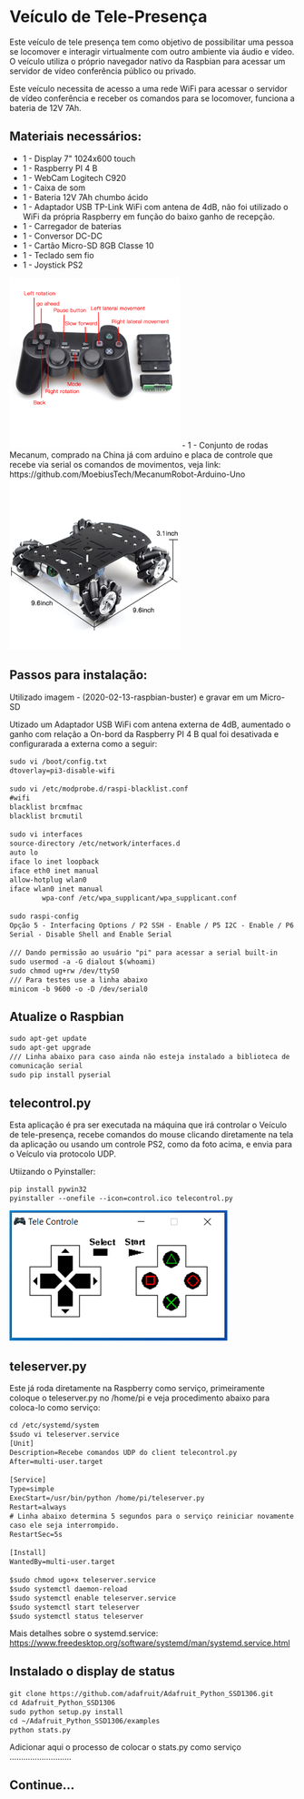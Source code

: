 # Veículo de Tele-Presença

Este veículo de tele presença tem como objetivo de possibilitar uma pessoa se locomover e interagir virtualmente com outro ambiente via áudio e vídeo. O veículo utiliza o próprio navegador nativo da Raspbian para acessar um servidor de vídeo conferência público ou privado.

Este veículo necessita de acesso a uma rede WiFi para acessar o servidor de vídeo conferência e receber os comandos para se locomover, funciona a bateria de 12V 7Ah.

## Materiais necessários:

- 1 - Display 7" 1024x600 touch
- 1 - Raspberry PI 4 B
- 1 - WebCam Logitech C920
- 1 - Caixa de som
- 1 - Bateria 12V 7Ah chumbo ácido
- 1 - Adaptador USB TP-Link WiFi com antena de 4dB, não foi utilizado o WiFi da própria Raspberry em função do baixo ganho de recepção.
- 1 - Carregador de baterias
- 1 - Conversor DC-DC
- 1 - Cartão Micro-SD 8GB Classe 10
- 1 - Teclado sem fio
- 1 - Joystick PS2 
<img src="./controle.jpg" width="300" height="300">
- 1 - Conjunto de rodas Mecanum, comprado na China já com arduino e placa de controle que recebe via serial os comandos de movimentos, veja link: https://github.com/MoebiusTech/MecanumRobot-Arduino-Uno
<img src="./chassi.png" width="300" height="300">

## Passos para instalação:

Utilizado imagem - (2020-02-13-raspbian-buster) e gravar em um Micro-SD

Utizado um Adaptador USB WiFi com antena externa de 4dB, aumentado o ganho com relação a On-bord da Raspberry PI 4 B qual foi desativada e configurarada a externa como a seguir:

```
sudo vi /boot/config.txt
dtoverlay=pi3-disable-wifi

sudo vi /etc/modprobe.d/raspi-blacklist.conf
#wifi
blacklist brcmfmac
blacklist brcmutil

sudo vi interfaces
source-directory /etc/network/interfaces.d
auto lo
iface lo inet loopback
iface eth0 inet manual
allow-hotplug wlan0
iface wlan0 inet manual
        wpa-conf /etc/wpa_supplicant/wpa_supplicant.conf

sudo raspi-config
Opção 5 - Interfacing Options / P2 SSH - Enable / P5 I2C - Enable / P6 Serial - Disable Shell and Enable Serial

/// Dando permissão ao usuário "pi" para acessar a serial built-in
sudo usermod -a -G dialout $(whoami)
sudo chmod ug+rw /dev/ttyS0
/// Para testes use a linha abaixo
minicom -b 9600 -o -D /dev/serial0
```

## Atualize o Raspbian
```
sudo apt-get update
sudo apt-get upgrade
/// Linha abaixo para caso ainda não esteja instalado a biblioteca de comunicação serial
sudo pip install pyserial
```

## telecontrol.py

Esta aplicação é pra ser executada na máquina que irá controlar o Veículo de tele-presença, recebe comandos do mouse clicando diretamente na tela da aplicação ou usando um controle PS2, como da foto acima, e envia para o Veículo via protocolo UDP.

Utiizando o Pyinstaller: 
```
pip install pywin32
pyinstaller --onefile --icon=control.ico telecontrol.py
```

![Screenshot](telecontrol.png)


## teleserver.py

Este já roda diretamente na Raspberry como serviço, primeiramente coloque o teleserver.py no /home/pi e veja procedimento abaixo para coloca-lo como serviço:

```
cd /etc/systemd/system
$sudo vi teleserver.service
[Unit]
Description=Recebe comandos UDP do client telecontrol.py
After=multi-user.target

[Service]
Type=simple
ExecStart=/usr/bin/python /home/pi/teleserver.py
Restart=always
# Linha abaixo determina 5 segundos para o serviço reiniciar novamente caso ele seja interrompido.
RestartSec=5s

[Install]
WantedBy=multi-user.target

$sudo chmod ugo+x teleserver.service
$sudo systemctl daemon-reload
$sudo systemctl enable teleserver.service
$sudo systemctl start teleserver
$sudo systemctl status teleserver
```
Mais detalhes sobre o systemd.service: https://www.freedesktop.org/software/systemd/man/systemd.service.html

## Instalado o display de status

```
git clone https://github.com/adafruit/Adafruit_Python_SSD1306.git
cd Adafruit_Python_SSD1306
sudo python setup.py install
cd ~/Adafruit_Python_SSD1306/examples
python stats.py
```
Adicionar aqui o processo de colocar o stats.py como serviço ...........................


## Continue...



